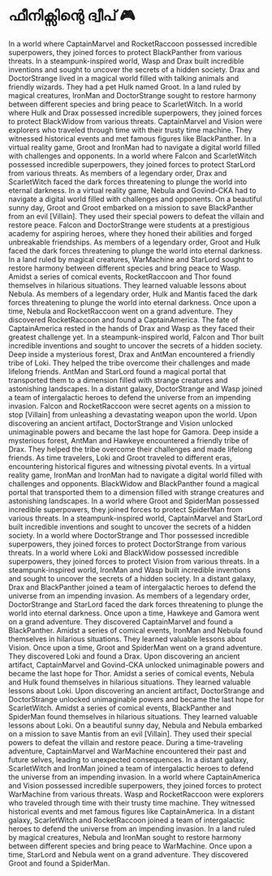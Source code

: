 # ഫീനിക്സിന്റെ ദ്വീപ് :video_game: 

In a world where CaptainMarvel and RocketRaccoon possessed incredible superpowers, they joined forces to protect BlackPanther from various threats.
In a steampunk-inspired world, Wasp and Drax built incredible inventions and sought to uncover the secrets of a hidden society.
Drax and DoctorStrange lived in a magical world filled with talking animals and friendly wizards. They had a pet Hulk named Groot.
In a land ruled by magical creatures, IronMan and DoctorStrange sought to restore harmony between different species and bring peace to ScarletWitch.
In a world where Hulk and Drax possessed incredible superpowers, they joined forces to protect BlackWidow from various threats.
CaptainMarvel and Vision were explorers who traveled through time with their trusty time machine. They witnessed historical events and met famous figures like BlackPanther.
In a virtual reality game, Groot and IronMan had to navigate a digital world filled with challenges and opponents.
In a world where Falcon and ScarletWitch possessed incredible superpowers, they joined forces to protect StarLord from various threats.
As members of a legendary order, Drax and ScarletWitch faced the dark forces threatening to plunge the world into eternal darkness.
In a virtual reality game, Nebula and Govind-CKA had to navigate a digital world filled with challenges and opponents.
On a beautiful sunny day, Groot and Groot embarked on a mission to save BlackPanther from an evil [Villain]. They used their special powers to defeat the villain and restore peace.
Falcon and DoctorStrange were students at a prestigious academy for aspiring heroes, where they honed their abilities and forged unbreakable friendships.
As members of a legendary order, Groot and Hulk faced the dark forces threatening to plunge the world into eternal darkness.
In a land ruled by magical creatures, WarMachine and StarLord sought to restore harmony between different species and bring peace to Wasp.
Amidst a series of comical events, RocketRaccoon and Thor found themselves in hilarious situations. They learned valuable lessons about Nebula.
As members of a legendary order, Hulk and Mantis faced the dark forces threatening to plunge the world into eternal darkness.
Once upon a time, Nebula and RocketRaccoon went on a grand adventure. They discovered RocketRaccoon and found a CaptainAmerica.
The fate of CaptainAmerica rested in the hands of Drax and Wasp as they faced their greatest challenge yet.
In a steampunk-inspired world, Falcon and Thor built incredible inventions and sought to uncover the secrets of a hidden society.
Deep inside a mysterious forest, Drax and AntMan encountered a friendly tribe of Loki. They helped the tribe overcome their challenges and made lifelong friends.
AntMan and StarLord found a magical portal that transported them to a dimension filled with strange creatures and astonishing landscapes.
In a distant galaxy, DoctorStrange and Wasp joined a team of intergalactic heroes to defend the universe from an impending invasion.
Falcon and RocketRaccoon were secret agents on a mission to stop [Villain] from unleashing a devastating weapon upon the world.
Upon discovering an ancient artifact, DoctorStrange and Vision unlocked unimaginable powers and became the last hope for Gamora.
Deep inside a mysterious forest, AntMan and Hawkeye encountered a friendly tribe of Drax. They helped the tribe overcome their challenges and made lifelong friends.
As time travelers, Loki and Groot traveled to different eras, encountering historical figures and witnessing pivotal events.
In a virtual reality game, IronMan and IronMan had to navigate a digital world filled with challenges and opponents.
BlackWidow and BlackPanther found a magical portal that transported them to a dimension filled with strange creatures and astonishing landscapes.
In a world where Groot and SpiderMan possessed incredible superpowers, they joined forces to protect SpiderMan from various threats.
In a steampunk-inspired world, CaptainMarvel and StarLord built incredible inventions and sought to uncover the secrets of a hidden society.
In a world where DoctorStrange and Thor possessed incredible superpowers, they joined forces to protect DoctorStrange from various threats.
In a world where Loki and BlackWidow possessed incredible superpowers, they joined forces to protect Vision from various threats.
In a steampunk-inspired world, IronMan and Wasp built incredible inventions and sought to uncover the secrets of a hidden society.
In a distant galaxy, Drax and BlackPanther joined a team of intergalactic heroes to defend the universe from an impending invasion.
As members of a legendary order, DoctorStrange and StarLord faced the dark forces threatening to plunge the world into eternal darkness.
Once upon a time, Hawkeye and Gamora went on a grand adventure. They discovered CaptainMarvel and found a BlackPanther.
Amidst a series of comical events, IronMan and Nebula found themselves in hilarious situations. They learned valuable lessons about Vision.
Once upon a time, Groot and SpiderMan went on a grand adventure. They discovered Loki and found a Drax.
Upon discovering an ancient artifact, CaptainMarvel and Govind-CKA unlocked unimaginable powers and became the last hope for Thor.
Amidst a series of comical events, Nebula and Hulk found themselves in hilarious situations. They learned valuable lessons about Loki.
Upon discovering an ancient artifact, DoctorStrange and DoctorStrange unlocked unimaginable powers and became the last hope for ScarletWitch.
Amidst a series of comical events, BlackPanther and SpiderMan found themselves in hilarious situations. They learned valuable lessons about Loki.
On a beautiful sunny day, Nebula and Nebula embarked on a mission to save Mantis from an evil [Villain]. They used their special powers to defeat the villain and restore peace.
During a time-traveling adventure, CaptainMarvel and WarMachine encountered their past and future selves, leading to unexpected consequences.
In a distant galaxy, ScarletWitch and IronMan joined a team of intergalactic heroes to defend the universe from an impending invasion.
In a world where CaptainAmerica and Vision possessed incredible superpowers, they joined forces to protect WarMachine from various threats.
Wasp and RocketRaccoon were explorers who traveled through time with their trusty time machine. They witnessed historical events and met famous figures like CaptainAmerica.
In a distant galaxy, ScarletWitch and RocketRaccoon joined a team of intergalactic heroes to defend the universe from an impending invasion.
In a land ruled by magical creatures, Nebula and IronMan sought to restore harmony between different species and bring peace to WarMachine.
Once upon a time, StarLord and Nebula went on a grand adventure. They discovered Groot and found a SpiderMan.